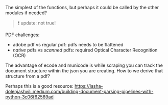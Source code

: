 The simplest of the functions, but perhaps it could be called by the other modules if needed?
> :exclamation: update: not true!

PDF challenges:
 - adobe pdf vs regular pdf: pdfs needs to be flattened
 - _native_ pdfs vs _scanned_ pdfs: required Optical Character Recognition (OCR)
   
The advantage of ecode and municode is while scraping you can track the document structure within the json you are creating.
How to we derive that structure from a pdf?

Perhaps this is a good resource: https://lasha-dolenjashvili.medium.com/building-document-parsing-pipelines-with-python-3c06f62569ad

